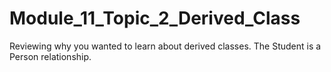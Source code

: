 # Module_11_Topic_2_Derived_Class
Reviewing why you wanted to learn about derived classes. The Student is a Person relationship.
